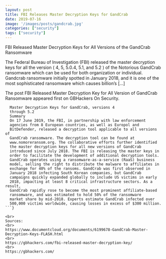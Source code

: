 ```yaml
---
layout: post
title: FBI Releases Master Decryption Keys for GandCrab
date: 2019-07-16
image: '/images/posts/gandcrab.jpg'
categories: ["security"]
tags: ["security"]
---
```


FBI Released Master Decryption Keys for All Versions of the GandCrab Ransomware

<!--more-->

The Federal Bureau of Investigation (FBI) released the master decryption keys for all the version ( 4, 5, 5.0.4, 5.1, and 5.2 ) of the Notorious GandCrab ransomware which can be used for both organization or individual. Gandcrab ransomware initially spotted in January 2018, and it is one of the most sophisticated ransomware which causes billion’s […]

The post FBI Released Master Decryption Key for All Version of GandCrab Ransomware appeared first on GBHackers On Security.


```
  Master Decryption Keys for GandCrab, versions 4
  through 5.2
  Summary
  On 17 June 2019, the FBI, in partnership with law enforcement
  agencies from 8 European countries, as well as Europol and
  BitDefender, released a decryption tool applicable to all versions of
  GandCrab ransomware. The decryption tool can be found at
  www.nomoreransom.org. The collaborative efforts further identified
  the master decryption keys for all new versions of GandCrab
  introduced since July 2018. The FBI is releasing the master keys in
  order to facilitate the development of additional decryption tools.
  GandCrab operates using a ransomware-as-a-service (RaaS) business
  model, selling the right to distribute the malware to affiliates in
  exchange for 40% of the ransoms. GandCrab was first observed in
  January 2018 infecting South Korean companies, but GandCrab
  campaigns quickly expanded globally to include US victims in early
  2018, impacting at least 8 critical infrastructure sectors. As a result,
  GandCrab rapidly rose to become the most prominent affiliate-based
  ransomware, and was estimated to hold 50% of the ransomware
  market share by mid-2018. Experts estimate GandCrab infected over
  500,000 victims worldwide, causing losses in excess of $300 million.
```}

<br>
Sources:
<br>
https://www.documentcloud.org/documents/6199678-GandCrab-Master-Decryption-Keys-FLASH.html
<br>
https://gbhackers.com/fbi-released-master-decryption-key/
<br>
https://gbhackers.com/
